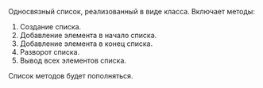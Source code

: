 Односвязный список, реализованный в виде класса. Включает методы:

1. Создание списка.
2. Добавление элемента в начало списка.
3. Добавление элемента в конец списка.
4. Разворот списка.
5. Вывод всех элементов списка.

Список методов будет пополняться.
